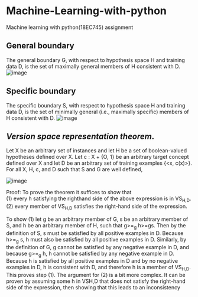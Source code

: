 # Machine-Learning-with-python
Machine learning with python(18EC745) assignment

## General boundary
The general boundary G, with respect to hypothesis space H and training
data D, is the set of maximally general members of H consistent with D.<br>
![image](https://user-images.githubusercontent.com/64849889/141343101-4d2d2b51-c818-4cb7-90c6-9ba54ab0ef7f.png)

## Specific boundary
The specific boundary S, with respect to hypothesis space H and training
data D, is the set of minimally general (i.e., maximally specific) members of H
consistent with D.
![image](https://user-images.githubusercontent.com/64849889/141343196-c04aba58-7945-46b8-9286-7280eb1418dc.png)





## _Version space representation theorem_. 
Let X be an arbitrary set of instances and let H be a set of boolean-valued hypotheses defined over X. Let c : X + {O, 1} be an arbitrary target concept defined over X and let D be an arbitrary set of training examples {<x, c(x)>}. For all X, H, c, and D such that S and G are well defined, 

![image](https://user-images.githubusercontent.com/64849889/141342831-5dc12c05-0cc7-4e7d-b923-3a6fcabb757f.png)

Proof: To prove the theorem it suffices to show that<br>
(1) every h satisfying the righthand side of the above expression is in VS<sub>H,D</sub>.<br>
(2) every member of  VS<sub>H,D</sub> satisfies the right-hand side of the expression.<br>

To show (1) let g be an arbitrary member of G, s be an arbitrary member of S, and h be an arbitrary member of H, such that g>=<sub>g</sub> h>=gs. Then by the definition of S, s must be satisfied by all positive examples in D. Because h>=<sub>g</sub> s, h must also be satisfied by all positive examples in D. Similarly, by the definition of G, g cannot be satisfied by any negative example in D, and because g>=<sub>g</sub> h, h cannot be satisfied by any negative example in D. Because h is satisfied by all positive examples in D and by no negative examples in D, h is consistent with D, and therefore h is a member of VS<sub>H,D</sub>.
This proves step (1). The argument for (2) is a bit more complex. It can be proven by assuming some h in  VSH,D that does not satisfy the right-hand side of the expression, then showing that this leads to an inconsistency

